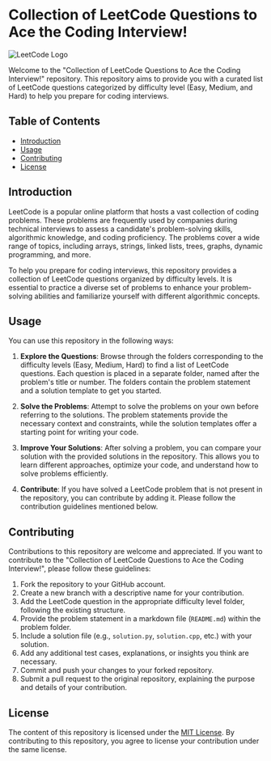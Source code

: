 # Collection of LeetCode Questions to Ace the Coding Interview!

![LeetCode Logo](https://leetcode.com/static/images/LeetCode_logo.png)

Welcome to the "Collection of LeetCode Questions to Ace the Coding Interview!" repository. This repository aims to provide you with a curated list of LeetCode questions categorized by difficulty level (Easy, Medium, and Hard) to help you prepare for coding interviews.

## Table of Contents
- [Introduction](#introduction)
- [Usage](#usage)
- [Contributing](#contributing)
- [License](#license)

## Introduction
LeetCode is a popular online platform that hosts a vast collection of coding problems. These problems are frequently used by companies during technical interviews to assess a candidate's problem-solving skills, algorithmic knowledge, and coding proficiency. The problems cover a wide range of topics, including arrays, strings, linked lists, trees, graphs, dynamic programming, and more.

To help you prepare for coding interviews, this repository provides a collection of LeetCode questions organized by difficulty levels. It is essential to practice a diverse set of problems to enhance your problem-solving abilities and familiarize yourself with different algorithmic concepts.

## Usage
You can use this repository in the following ways:

1. **Explore the Questions**: Browse through the folders corresponding to the difficulty levels (Easy, Medium, Hard) to find a list of LeetCode questions. Each question is placed in a separate folder, named after the problem's title or number. The folders contain the problem statement and a solution template to get you started.

2. **Solve the Problems**: Attempt to solve the problems on your own before referring to the solutions. The problem statements provide the necessary context and constraints, while the solution templates offer a starting point for writing your code.

3. **Improve Your Solutions**: After solving a problem, you can compare your solution with the provided solutions in the repository. This allows you to learn different approaches, optimize your code, and understand how to solve problems efficiently.

4. **Contribute**: If you have solved a LeetCode problem that is not present in the repository, you can contribute by adding it. Please follow the contribution guidelines mentioned below.

## Contributing
Contributions to this repository are welcome and appreciated. If you want to contribute to the "Collection of LeetCode Questions to Ace the Coding Interview!", please follow these guidelines:

1. Fork the repository to your GitHub account.
2. Create a new branch with a descriptive name for your contribution.
3. Add the LeetCode question in the appropriate difficulty level folder, following the existing structure.
4. Provide the problem statement in a markdown file (`README.md`) within the problem folder.
5. Include a solution file (e.g., `solution.py`, `solution.cpp`, etc.) with your solution.
6. Add any additional test cases, explanations, or insights you think are necessary.
7. Commit and push your changes to your forked repository.
8. Submit a pull request to the original repository, explaining the purpose and details of your contribution.

## License
The content of this repository is licensed under the [MIT License](LICENSE). By contributing to this repository, you agree to license your contribution under the same license.
